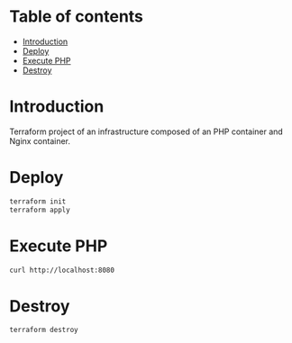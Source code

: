 # Table of contents

- [Introduction](#introduction)
- [Deploy](#deploy)
- [Execute PHP](#execute-php)
- [Destroy](#destroy)

# Introduction

Terraform project of an infrastructure composed of an PHP container and Nginx container.

# Deploy

```bash
terraform init
terraform apply
```

# Execute PHP

```bash
curl http://localhost:8080
```

# Destroy

```bash
terraform destroy
```